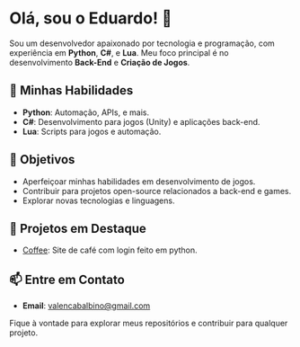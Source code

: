 # Olá, sou o Eduardo! 👋

Sou um desenvolvedor apaixonado por tecnologia e programação, com experiência em **Python**, **C#**, e **Lua**. Meu foco principal é no desenvolvimento **Back-End** e **Criação de Jogos**.

## 🚀 Minhas Habilidades

- **Python**: Automação, APIs, e mais.
- **C#**: Desenvolvimento para jogos (Unity) e aplicações back-end.
- **Lua**: Scripts para jogos e automação.

## 🎯 Objetivos

- Aperfeiçoar minhas habilidades em desenvolvimento de jogos.
- Contribuir para projetos open-source relacionados a back-end e games.
- Explorar novas tecnologias e linguagens.

## 🌟 Projetos em Destaque

- [Coffee](#): Site de café com login feito em python.

## 📫 Entre em Contato

- **Email**: [valencabalbino@gmail.com](valencabalbino@gmail.com)

Fique à vontade para explorar meus repositórios e contribuir para qualquer projeto.
